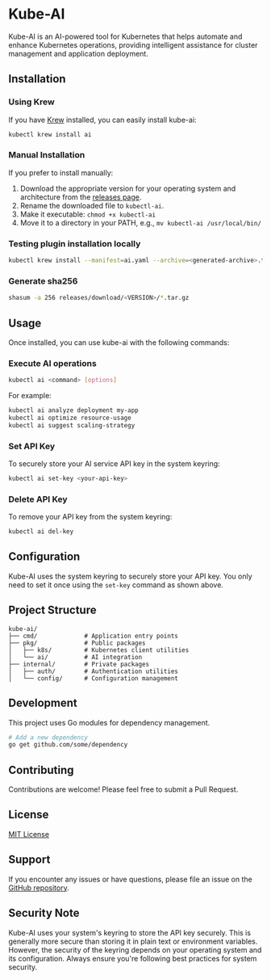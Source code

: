 # Kube-AI

Kube-AI is an AI-powered tool for Kubernetes that helps automate and enhance Kubernetes operations, providing intelligent assistance for cluster management and application deployment.

## Installation

### Using Krew

If you have [Krew](https://krew.sigs.k8s.io/) installed, you can easily install kube-ai:

```bash
kubectl krew install ai
```

### Manual Installation

If you prefer to install manually:

1. Download the appropriate version for your operating system and architecture from the [releases page](https://github.com/dalekurt/kube-ai/releases).
2. Rename the downloaded file to `kubectl-ai`.
3. Make it executable: `chmod +x kubectl-ai`
4. Move it to a directory in your PATH, e.g., `mv kubectl-ai /usr/local/bin/`

### Testing plugin installation locally

```bash
kubectl krew install --manifest=ai.yaml --archive=<generated-archive>.tar.gz
```

### Generate sha256

```bash
shasum -a 256 releases/download/<VERSION>/*.tar.gz
```

## Usage

Once installed, you can use kube-ai with the following commands:

### Execute AI operations

```bash
kubectl ai <command> [options]
```

For example:

```bash
kubectl ai analyze deployment my-app
kubectl ai optimize resource-usage
kubectl ai suggest scaling-strategy
```

### Set API Key

To securely store your AI service API key in the system keyring:

```bash
kubectl ai set-key <your-api-key>
```

### Delete API Key

To remove your API key from the system keyring:

```bash
kubectl ai del-key
```

## Configuration

Kube-AI uses the system keyring to securely store your API key. You only need to set it once using the `set-key` command as shown above.

## Project Structure

```
kube-ai/
├── cmd/             # Application entry points
├── pkg/             # Public packages
│   ├── k8s/         # Kubernetes client utilities
│   └── ai/          # AI integration 
├── internal/        # Private packages
│   ├── auth/        # Authentication utilities
│   └── config/      # Configuration management
```

## Development

This project uses Go modules for dependency management.

```bash
# Add a new dependency
go get github.com/some/dependency
```

## Contributing

Contributions are welcome! Please feel free to submit a Pull Request.

## License

[MIT License](LICENSE)

## Support

If you encounter any issues or have questions, please file an issue on the [GitHub repository](https://github.com/dalekurt/kube-ai/issues).

## Security Note

Kube-AI uses your system's keyring to store the API key securely. This is generally more secure than storing it in plain text or environment variables. However, the security of the keyring depends on your operating system and its configuration. Always ensure you're following best practices for system security. 
